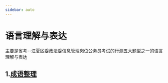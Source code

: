 ```yaml
---
sidebar: auto
---
```


# 语言理解与表达

主要是省考--江夏区委政法委信息管理岗位公务员考试的行测五大题型之一的语言理解与表达

## 1.[成语整理](/examinationStudy/measurementTest/languageExpression/词语整理.html "成语")


